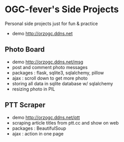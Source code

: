 # OGC-fever's Side Projects

Personal side projects just for fun & practice
- demo http://orzogc.ddns.net

## Photo Board 
- demo http://orzogc.ddns.net/msg 
- post and comment photo messages
- packages : flask, sqlite3, sqlalchemy, pillow
- ajax : scroll down to get more photo
- storing all data in sqlite database w/ sqlalchemy
- resizing photo in PIL

## PTT Scraper
- demo http://orzogc.ddns.net/ptt
- scraping article titles from ptt.cc and show on web
- packages : BeautifulSoup
- ajax : action in one page